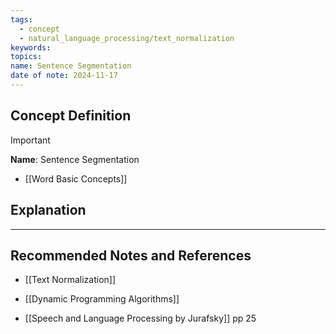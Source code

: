 ```yaml
---
tags:
  - concept
  - natural_language_processing/text_normalization
keywords: 
topics: 
name: Sentence Segmentation
date of note: 2024-11-17
---
```


## Concept Definition

>[!important]
>**Name**: Sentence Segmentation


- [[Word Basic Concepts]]


## Explanation





-----------
##  Recommended Notes and References



- [[Text Normalization]]
- [[Dynamic Programming Algorithms]]

- [[Speech and Language Processing by Jurafsky]] pp 25